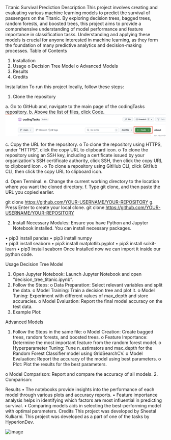 Titanic Survival Prediction
Description
This project involves creating and evaluating various machine learning models to predict the survival of passengers on the Titanic. By exploring decision trees, bagged trees, random forests, and boosted trees, this project aims to provide a comprehensive understanding of model performance and feature importance in classification tasks.
Understanding and applying these models is crucial for anyone interested in machine learning, as they form the foundation of many predictive analytics and decision-making processes.
Table of Contents
1.	Installation
2.	Usage
o	Decision Tree Model
o	Advanced Models
3.	Results
4.	Credits

Installation
To run this project locally, follow these steps:
1.	Clone the repository

a.	Go to GitHub and, navigate to the main page of the codingTasks repository.
b.	Above the list of files, click  Code.
![Screenshot of a comment on a GitHub issue showing an image, added in the Markdown, of an Octocat smiling and raising a tentacle.](https://github.com/SheetalKulk/codingTasks/blob/main/Images/1.%20Clone_1%20.png)

c.	Copy the URL for the repository.
o	To clone the repository using HTTPS, under "HTTPS", click the copy URL to clipboard icon. 
o	To clone the repository using an SSH key, including a certificate issued by your organization's SSH certificate authority, click SSH, then click the copy URL to clipboard icon .
o	To clone a repository using GitHub CLI, click GitHub CLI, then click the copy URL to clipboard icon. 
 

d.	Open Terminal.
e.	Change the current working directory to the location where you want the cloned directory.
f.	Type git clone, and then paste the URL you copied earlier.

git clone https://github.com/YOUR-USERNAME/YOUR-REPOSITORY
g.	Press Enter to create your local clone. 
git clone https://github.com/YOUR-USERNAME/YOUR-REPOSITORY

 

2.	Install Necessary Modules: Ensure you have Python and Jupyter Notebook installed. You can install necessary packages. 

•	  pip3 install pandas 
•	  pip3 install numpy  
•	  pip3 install seaborn
•	  pip3 install matplotlib.pyplot
•	  pip3 install scikit-learn
•	  pip3 install seaborn
Once Installed now we can import it inside our python code.

Usage
Decision Tree Model
1.	Open Jupyter Notebook: Launch Jupyter Notebook and open “decision_tree_titanic.ipynb”.
2.	Follow the Steps:
o	Data Preparation: Select relevant variables and split the data.
o	Model Training: Train a decision tree and plot it.
o	Model Tuning: Experiment with different values of max_depth and store accuracies.
o	Model Evaluation: Report the final model accuracy on the test data.
3.	Example Plot: 
 
 
Advanced Models
1.	Follow the Steps in the same file:
o	Model Creation: Create bagged trees, random forests, and boosted trees.
o	Feature Importance: Determine the most important feature from the random forest model.
o	Hyperparameter Tuning: Tune n_estimators and max_depth for the Random Forest Classifier model using GridSearchCV. 
o	Model Evaluation: Report the accuracy of the model using best parameters. 
o	Plot: Plot the results for the best parameters.  
 
o	Model Comparison: Report and compare the accuracy of all models.
2.	Comparison: 
 

Results
•	The notebooks provide insights into the performance of each model through various plots and accuracy reports.
•	Feature importance analysis helps in identifying which factors are most influential in predicting survival.
•	Comparing models aids in selecting the best-performing model with optimal parameters.
Credits
This project was developed by Sheetal Kulkarni. This project was developed as a part of one of the tasks by HyperionDev. 








![image](https://github.com/SheetalKulk/codingTasks/assets/164639827/e5e0cd2f-25c3-46e9-9b45-79829af6430d)
